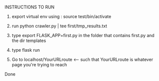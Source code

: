 INSTRUCTIONS TO RUN


1. export virtual env using : source test/bin/activate

2.  run python crawler.py | tee first/tmp_results.txt

3. type export FLASK_APP=first.py in the folder that contains first.py and the dir templates

4. type flask run

5. Go to localhost/YourURLroute <-- such that YourURLroute is whatever page you're trying to reach

Done
